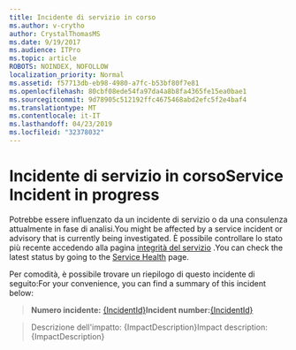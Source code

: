 ```yaml
---
title: Incidente di servizio in corso
ms.author: v-crytho
author: CrystalThomasMS
ms.date: 9/19/2017
ms.audience: ITPro
ms.topic: article
ROBOTS: NOINDEX, NOFOLLOW
localization_priority: Normal
ms.assetid: f57713db-eb98-4980-a7fc-b53bf80f7e81
ms.openlocfilehash: 80cbf08ede54fa97da4a8b8fa4365fe15ea0bae1
ms.sourcegitcommit: 9d78905c512192ffc4675468abd2efc5f2e4baf4
ms.translationtype: MT
ms.contentlocale: it-IT
ms.lasthandoff: 04/23/2019
ms.locfileid: "32378032"
---
```

# <a name="service-incident-in-progress"></a><span data-ttu-id="4f4f2-102">Incidente di servizio in corso</span><span class="sxs-lookup"><span data-stu-id="4f4f2-102">Service Incident in progress</span></span>

<span data-ttu-id="4f4f2-103">Potrebbe essere influenzato da un incidente di servizio o da una consulenza attualmente in fase di analisi.</span><span class="sxs-lookup"><span data-stu-id="4f4f2-103">You might be affected by a service incident or advisory that is currently being investigated.</span></span> <span data-ttu-id="4f4f2-104">È possibile controllare lo stato più recente accedendo alla pagina [integrità del servizio](https://admin.microsoft.com/adminportal/home#/servicehealth) .</span><span class="sxs-lookup"><span data-stu-id="4f4f2-104">You can check the latest status by going to the [Service Health](https://admin.microsoft.com/adminportal/home#/servicehealth) page.</span></span> 
  
<span data-ttu-id="4f4f2-105">Per comodità, è possibile trovare un riepilogo di questo incidente di seguito:</span><span class="sxs-lookup"><span data-stu-id="4f4f2-105">For your convenience, you can find a summary of this incident below:</span></span>
  
> <span data-ttu-id="4f4f2-106">**Numero incidente:** [{IncidentId}](https://admin.microsoft.com/adminportal/home#/servicehealth)</span><span class="sxs-lookup"><span data-stu-id="4f4f2-106">**Incident number:**[{IncidentId}](https://admin.microsoft.com/adminportal/home#/servicehealth)</span></span>
    
> <span data-ttu-id="4f4f2-107">Descrizione dell'impatto: {ImpactDescription}</span><span class="sxs-lookup"><span data-stu-id="4f4f2-107">Impact description: {ImpactDescription}</span></span>
    

